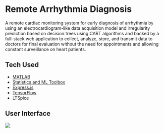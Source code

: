 # Remote Arrhythmia Diagnosis

A remote cardiac monitoring system for early diagnosis of arrhythmia by using an electrocardiogram-like data acquisition model and irregularity prediction based on decision trees using CART algorithms and backed by a full-stack web application to collect, analyze, store, and transmit data to doctors for final evaluation without the need for appointments and allowing constant surveillance on heart patients.

## Tech Used
<ul>
  <li> <a href="https://www.mathworks.in/help/matlab/">MATLAB </a></li>
  <li> <a href="https://www.mathworks.com/help/stats/">Statistics and ML Toolbox</a> </li>
  <li> <a href="https://expressjs.com/en/5x/api.html"> Express.js </a></li>
  <li> <a href="https://www.tensorflow.org/api_docs">TensorFlow</a> </li>
  <li> LTSpice </li>
</ul>

## User Interface
![](https://github.com/lazybug19/Arrhythmia-Predictor/blob/main/cardio.jpeg)



